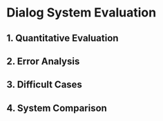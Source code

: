 # Dialog System Evaluation

## 1. Quantitative Evaluation

## 2. Error Analysis

## 3. Difficult Cases

## 4. System Comparison

